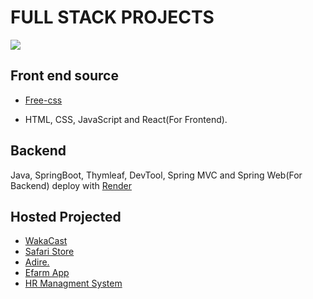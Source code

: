 # FULL STACK PROJECTS

<img src="https://media.geeksforgeeks.org/wp-content/cdn-uploads/20230128123255/12-Best-Full-Stack-Projects-Ideas-in-2023.png" width="" heigth="">

## Front end source
+ [Free-css](https://www.free-css.com/free-css-templates/page1)

+ HTML, CSS, JavaScript and React(For Frontend).

## Backend
Java, SpringBoot, Thymleaf, DevTool, Spring MVC and Spring Web(For Backend) deploy with [Render](https://medium.com/@redhabayuanggara/deploying-spring-boot-applications-on-render-com-for-free-86fa039bd0ce)

## Hosted Projected
- [WakaCast](https://www.wakacast.com/)
- [Safari Store](https://safari-store.vercel.app/home)
- [Adire.](https://adire-decagon.netlify.app/)
- [Efarm App](https://alx.pisowlab.tech/)
- [HR Managment System](http://recruit.decagon.institute/start)
